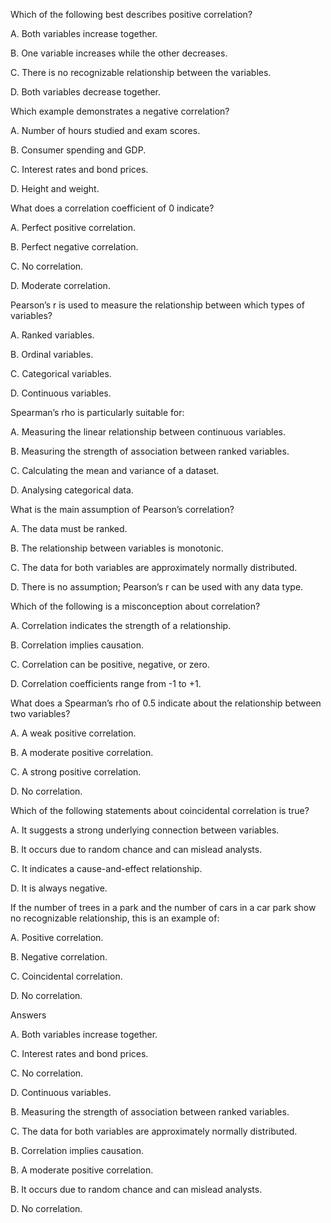 Which of the following best describes positive correlation?

A. Both variables increase together.

B. One variable increases while the other decreases.

C. There is no recognizable relationship between the variables.

D. Both variables decrease together.



Which example demonstrates a negative correlation?

A. Number of hours studied and exam scores.

B. Consumer spending and GDP.

C. Interest rates and bond prices.

D. Height and weight.



What does a correlation coefficient of 0 indicate?

A. Perfect positive correlation.

B. Perfect negative correlation.

C. No correlation.

D. Moderate correlation.



Pearson’s r is used to measure the relationship between which types of variables?

A. Ranked variables.

B. Ordinal variables.

C. Categorical variables.

D. Continuous variables.



Spearman’s rho is particularly suitable for:

A. Measuring the linear relationship between continuous variables.

B. Measuring the strength of association between ranked variables.

C. Calculating the mean and variance of a dataset.

D. Analysing categorical data.



What is the main assumption of Pearson’s correlation?

A. The data must be ranked.

B. The relationship between variables is monotonic.

C. The data for both variables are approximately normally distributed.

D. There is no assumption; Pearson’s r can be used with any data type.



Which of the following is a misconception about correlation?

A. Correlation indicates the strength of a relationship.

B. Correlation implies causation.

C. Correlation can be positive, negative, or zero.

D. Correlation coefficients range from -1 to +1.



What does a Spearman’s rho of 0.5 indicate about the relationship between two variables?

A. A weak positive correlation.

B. A moderate positive correlation.

C. A strong positive correlation.

D. No correlation.



Which of the following statements about coincidental correlation is true?

A. It suggests a strong underlying connection between variables.

B. It occurs due to random chance and can mislead analysts.

C. It indicates a cause-and-effect relationship.

D. It is always negative.



If the number of trees in a park and the number of cars in a car park show no recognizable relationship, this is an example of:

A. Positive correlation.

B. Negative correlation.

C. Coincidental correlation.

D. No correlation.



Answers



A. Both variables increase together.

C. Interest rates and bond prices.

C. No correlation.

D. Continuous variables.

B. Measuring the strength of association between ranked variables.

C. The data for both variables are approximately normally distributed.

B. Correlation implies causation.

B. A moderate positive correlation.

B. It occurs due to random chance and can mislead analysts.

D. No correlation.



